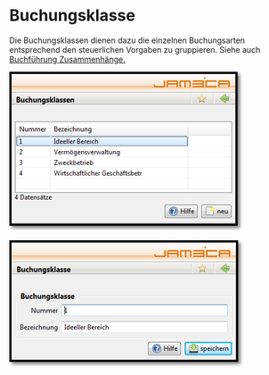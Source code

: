 # Buchungsklasse

Die Buchungsklassen dienen dazu die einzelnen Buchungsarten entsprechend den steuerlichen Vorgaben zu gruppieren. Siehe auch [Buchführung Zusammenhänge.](../../../sonstiges/buchfuhrung-zusammenhange.md)

![](../../../assets/buchungsklassen.png)

![](../../../assets/buchungsklasse.png)

